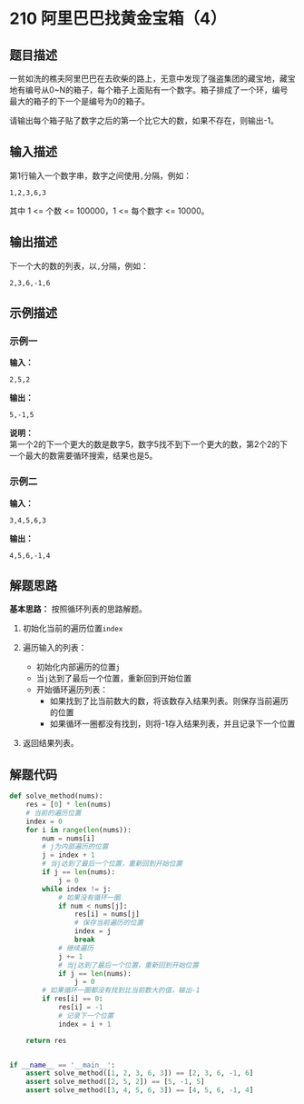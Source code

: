 # 210 阿里巴巴找黄金宝箱（4）

## 题目描述

一贫如洗的樵夫阿里巴巴在去砍柴的路上，无意中发现了强盗集团的藏宝地，藏宝地有编号从0\~N的箱子，每个箱子上面贴有一个数字。箱子排成了一个环，编号最大的箱子的下一个是编号为0的箱子。

请输出每个箱子贴了数字之后的第一个比它大的数，如果不存在，则输出-1。

## 输入描述

第1行输入一个数字串，数字之间使用`,`分隔，例如：

```text
1,2,3,6,3
```

其中 1 <= 个数 <= 100000，1 <= 每个数字 <= 10000。

## 输出描述

下一个大的数的列表，以`,`分隔，例如：

```text
2,3,6,-1,6
```

## 示例描述

### 示例一

**输入：**
```text
2,5,2
```

**输出：**
```text
5,-1,5
```

**说明：**  
第一个2的下一个更大的数是数字5，数字5找不到下一个更大的数，第2个2的下一个最大的数需要循环搜索，结果也是5。

### 示例二

**输入：**
```text
3,4,5,6,3
```

**输出：**

```text
4,5,6,-1,4
```

## 解题思路

**基本思路：** 按照循环列表的思路解题。

1. 初始化当前的遍历位置`index`
2. 遍历输入的列表：
   - 初始化内部遍历的位置`j`
   - 当`j`达到了最后一个位置，重新回到开始位置
   - 开始循环遍历列表：
        - 如果找到了比当前数大的数，将该数存入结果列表。则保存当前遍历的位置
        - 如果循环一圈都没有找到，则将-1存入结果列表，并且记录下一个位置
    
3. 返回结果列表。

## 解题代码

```python
def solve_method(nums):
    res = [0] * len(nums)
    # 当前的遍历位置
    index = 0
    for i in range(len(nums)):
        num = nums[i]
        # j为内部遍历的位置
        j = index + 1
        # 当j达到了最后一个位置，重新回到开始位置
        if j == len(nums):
            j = 0
        while index != j:
            # 如果没有循环一圈
            if num < nums[j]:
                res[i] = nums[j]
                # 保存当前遍历的位置
                index = j
                break
            # 继续遍历
            j += 1
            # 当j达到了最后一个位置，重新回到开始位置
            if j == len(nums):
                j = 0
        # 如果循环一圈都没有找到比当前数大的值，输出-1
        if res[i] == 0:
            res[i] = -1
            # 记录下一个位置
            index = i + 1

    return res


if __name__ == '__main__':
    assert solve_method([1, 2, 3, 6, 3]) == [2, 3, 6, -1, 6]
    assert solve_method([2, 5, 2]) == [5, -1, 5]
    assert solve_method([3, 4, 5, 6, 3]) == [4, 5, 6, -1, 4]
```